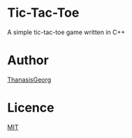 # Tic-Tac-Toe
A simple tic-tac-toe game written in C++

# Author
<a href="https://github.com/ThanasisGeorg">ThanasisGeorg</a>

# Licence
<a href="[https://github.com/ThanasisGeorg](https://github.com/ThanasisGeorg/Tic-Tac-Toe/blob/main/LICENSE)https://github.com/ThanasisGeorg/Tic-Tac-Toe/blob/main/LICENSE">MIT</a>
